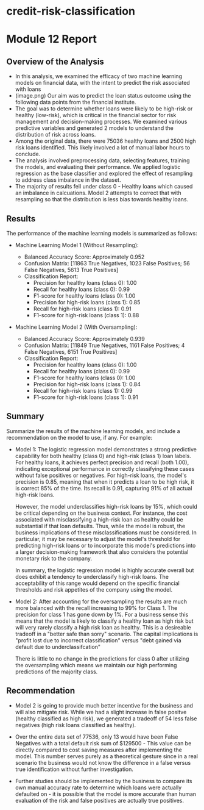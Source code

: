 # credit-risk-classification

# Module 12 Report

## Overview of the Analysis


* In this analysis, we examined the efficacy of two machine learning models on financial data, with the intent to predict the risk associated with loans
* (image.png) Our aim was to predict the loan status outcome using the following data points from the financial institute.
* The goal was to determine whether loans were likely to be high-risk or healthy (low-risk), which is critical in the financial sector for risk management and decision-making processes. We examined various predictive variables and generated 2 models to understand the distribution of risk across loans.
* Among the original data, there were 75036 healthy loans and 2500 high risk loans identified. This likely involved a lot of manual labor hours to conclude.
* The analysis involved preprocessing data, selecting features, training the models, and evaluating their performance. We applied logistic regression as the base classifier and explored the effect of resampling to address class imbalance in the dataset.
* The majority of results fell under class 0 - Healthy loans which caused an imbalance in calcuations. Model 2 attempts to correct that with resampling so that the distribution is less bias towards healthy loans.

## Results


The performance of the machine learning models is summarized as follows:

* Machine Learning Model 1 (Without Resampling):
  * Balanced Accuracy Score: Approximately 0.952
  * Confusion Matrix: [11863 True Negatives, 1023 False Positives; 56 False Negatives, 5613 True Positives]
  * Classification Report:
    * Precision for healthy loans (class 0): 1.00
    * Recall for healthy loans (class 0): 0.99
    * F1-score for healthy loans (class 0): 1.00
    * Precision for high-risk loans (class 1): 0.85
    * Recall for high-risk loans (class 1): 0.91
    * F1-score for high-risk loans (class 1): 0.88



* Machine Learning Model 2 (With Oversampling):
  * Balanced Accuracy Score: Approximately 0.939
  * Confusion Matrix: [11849 True Negatives, 1161 False Positives; 4 False Negatives, 6151 True Positives]
  * Classification Report:
    * Precision for healthy loans (class 0): 1.00
    * Recall for healthy loans (class 0): 0.99
    * F1-score for healthy loans (class 0): 1.00
    * Precision for high-risk loans (class 1): 0.84
    * Recall for high-risk loans (class 1): 0.99
    * F1-score for high-risk loans (class 1): 0.91


## Summary

Summarize the results of the machine learning models, and include a recommendation on the model to use, if any. For example:
* Model 1: The logistic regression model demonstrates a strong predictive capability for both healthy (class 0) and high-risk (class 1) loan labels. For healthy loans, it achieves perfect precision and recall (both 1.00), indicating exceptional performance in correctly classifying these cases without false positives or negatives. For high-risk loans, the model's precision is 0.85, meaning that when it predicts a loan to be high risk, it is correct 85% of the time. Its recall is 0.91, capturing 91% of all actual high-risk loans.

    However, the model underclassifies high-risk loans by 15%, which could be critical depending on the business context. For instance, the cost associated with misclassifying a high-risk loan as healthy could be substantial if that loan defaults. Thus, while the model is robust, the business implications of these misclassifications must be considered. In particular, it may be necessary to adjust the model's threshold for predicting high-risk loans or to incorporate this model's predictions into a larger decision-making framework that also considers the potential monetary risk to the company.

    In summary, the logistic regression model is highly accurate overall but does exhibit a tendency to underclassify high-risk loans. The acceptability of this range would depend on the specific financial thresholds and risk appetites of the company using the model.

* Model 2: After accounting for the oversampling the results are much more balanced with the recall increasing to 99% for Class 1. The precision for class 1 has gone down by 1%. For a business sense this means that the model is likely to classify a healthy loan as high risk but will very rarely classify a high risk loan as healthy. This is a desireable tradeoff in a "better safe than sorry" scenario. The capital implications is "profit lost due to incorrect classification" versus "debt gained via default due to underclassifcation"


    There is little to no change in the predictions for class 0 after utilizing the oversampling which means we maintain our high performing predictions of the majority class.
## Recommendation 

* Model 2 is going to provide much better incentive for the business and will also mitigate risk. While we had a slight increase in false positve (healthy classified as high risk), we generated a tradeoff of 54 less false negatives (high risk loans classified as healthy).

* Over the entire data set of 77536, only 13 would have been False Negatives with a total default risk sum of $129500 - This value can be directly compared to cost saving measures after implementing the model. This number serves purely as a theoretical gesture since in a real scenario the business would not know the difference in a false versus true identification without further investigation.

* Further studies should be implemented by the business to compare its own manual accuracy rate to determine which loans were actually defaulted on - it is possible that the model is more accurate than human evaluation of the risk and false positives are actually true positives.
